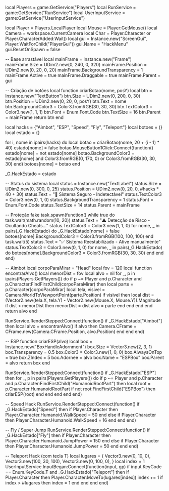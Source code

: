 local Players = game:GetService("Players")
local RunService = game:GetService("RunService")
local UserInputService = game:GetService("UserInputService")

local Player = Players.LocalPlayer
local Mouse = Player:GetMouse()
local Camera = workspace.CurrentCamera
local Char = Player.Character or Player.CharacterAdded:Wait()
local gui = Instance.new("ScreenGui", Player:WaitForChild("PlayerGui"))
gui.Name = "HackMenu"
gui.ResetOnSpawn = false

-- Base arrastável
local mainFrame = Instance.new("Frame")
mainFrame.Size = UDim2.new(0, 240, 0, 320)
mainFrame.Position = UDim2.new(0, 20, 0, 20)
mainFrame.BackgroundTransparency = 1
mainFrame.Active = true
mainFrame.Draggable = true
mainFrame.Parent = gui

-- Criação de botões
local function criarBotao(nome, posY)
    local btn = Instance.new("TextButton")
    btn.Size = UDim2.new(0, 200, 0, 30)
    btn.Position = UDim2.new(0, 20, 0, posY)
    btn.Text = nome
    btn.BackgroundColor3 = Color3.fromRGB(30, 30, 30)
    btn.TextColor3 = Color3.new(1, 1, 1)
    btn.Font = Enum.Font.Code
    btn.TextSize = 16
    btn.Parent = mainFrame
    return btn
end

local hacks = {"Aimbot", "ESP", "Speed", "Fly", "Teleport"}
local botoes = {}
local estado = {}

for i, nome in ipairs(hacks) do
    local botao = criarBotao(nome, 20 + (i - 1) * 40)
    estado[nome] = false
    botao.MouseButton1Click:Connect(function()
        estado[nome] = not estado[nome]
        botao.BackgroundColor3 = estado[nome] and Color3.fromRGB(0, 170, 0) or Color3.fromRGB(30, 30, 30)
    end)
    botoes[nome] = botao
end

_G.HackEstado = estado

-- Status do sistema
local status = Instance.new("TextLabel")
status.Size = UDim2.new(0, 300, 0, 25)
status.Position = UDim2.new(0, 20, 0, #hacks * 40 + 30)
status.Text = "🔐 Sistema Seguro - Indetectável"
status.TextColor3 = Color3.new(0, 1, 0)
status.BackgroundTransparency = 1
status.Font = Enum.Font.Code
status.TextSize = 14
status.Parent = mainFrame

-- Proteção fake
task.spawn(function()
    while true do
        task.wait(math.random(10, 20))
        status.Text = "⚠️ Detecção de Risco - Ocultando Cheats..."
        status.TextColor3 = Color3.new(1, 1, 0)
        for nome, _ in pairs(_G.HackEstado) do
            _G.HackEstado[nome] = false
            botoes[nome].BackgroundColor3 = Color3.fromRGB(100, 100, 100)
        end
        task.wait(5)
        status.Text = "✅ Sistema Reestabilizado - Ative manualmente"
        status.TextColor3 = Color3.new(0, 1, 0)
        for nome, _ in pairs(_G.HackEstado) do
            botoes[nome].BackgroundColor3 = Color3.fromRGB(30, 30, 30)
        end
    end
end)

-- Aimbot
local corpoParaMirar = "Head"
local fov = 120
local function encontrarAlvo()
    local menorDist = fov
    local alvo = nil
    for _, p in ipairs(Players:GetPlayers()) do
        if p ~= Player and p.Character and p.Character:FindFirstChild(corpoParaMirar) then
            local parte = p.Character[corpoParaMirar]
            local tela, visivel = Camera:WorldToViewportPoint(parte.Position)
            if visivel then
                local dist = (Vector2.new(tela.X, tela.Y) - Vector2.new(Mouse.X, Mouse.Y)).Magnitude
                if dist < menorDist then
                    menorDist = dist
                    alvo = parte
                end
            end
        end
    end
    return alvo
end

RunService.RenderStepped:Connect(function()
    if _G.HackEstado["Aimbot"] then
        local alvo = encontrarAlvo()
        if alvo then
            Camera.CFrame = CFrame.new(Camera.CFrame.Position, alvo.Position)
        end
    end
end)

-- ESP
function criarESP(alvo)
    local box = Instance.new("BoxHandleAdornment")
    box.Size = Vector3.new(2, 3, 1)
    box.Transparency = 0.5
    box.Color3 = Color3.new(1, 0, 0)
    box.AlwaysOnTop = true
    box.ZIndex = 5
    box.Adornee = alvo
    box.Name = "ESPBox"
    box.Parent = alvo
    return box
end

RunService.RenderStepped:Connect(function()
    if _G.HackEstado["ESP"] then
        for _, p in pairs(Players:GetPlayers()) do
            if p ~= Player and p.Character and p.Character:FindFirstChild("HumanoidRootPart") then
                local root = p.Character.HumanoidRootPart
                if not root:FindFirstChild("ESPBox") then
                    criarESP(root)
                end
            end
        end
    end
end)

-- Speed Hack
RunService.RenderStepped:Connect(function()
    if _G.HackEstado["Speed"] then
        if Player.Character then
            Player.Character.Humanoid.WalkSpeed = 50
        end
    else
        if Player.Character then
            Player.Character.Humanoid.WalkSpeed = 16
        end
    end
end)

-- Fly / Super Jump
RunService.RenderStepped:Connect(function()
    if _G.HackEstado["Fly"] then
        if Player.Character then
            Player.Character.Humanoid.JumpPower = 150
        end
    else
        if Player.Character then
            Player.Character.Humanoid.JumpPower = 50
        end
    end
end)

-- Teleport Hack (com tecla T)
local lugares = {
    Vector3.new(0, 10, 0),
    Vector3.new(100, 30, 100),
    Vector3.new(0, 100, 0),
}
local index = 1
UserInputService.InputBegan:Connect(function(input, gp)
    if input.KeyCode == Enum.KeyCode.T and _G.HackEstado["Teleport"] then
        if Player.Character then
            Player.Character:MoveTo(lugares[index])
            index += 1
            if index > #lugares then index = 1 end
        end
    end
end)

